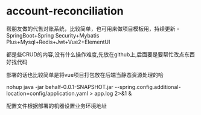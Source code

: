 # account-reconciliation
帮朋友做的代售对账系统，比较简单，也可用来做项目模板用，持续更新 - SpringBoot+Spring Security+Mybatis Plus+Mysql+Redis+Jwt+Vue2+ElementUI

都是些CRUD的内容,没有什么操作难度,先放在github上,后面要是要帮忙改点东西好找代码

部署的话也比较简单是将vue项目打包放在后端当静态资源处理的哈

nohup java -jar behalf-0.0.1-SNAPSHOT.jar --spring.config.additional-location=config/application.yaml > app.log 2>&1 &

配置文件根据部署的机器设置业务环境地址
